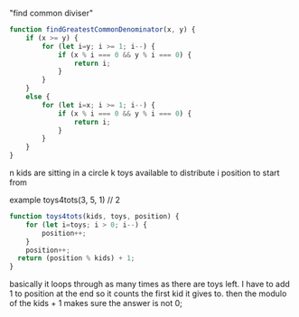 

"find common diviser"
```js
function findGreatestCommonDenominator(x, y) {
	if (x >= y) {
		for (let i=y; i >= 1; i--) {
			if (x % i === 0 && y % i === 0) {
				return i;
			}
		}
	}
	else {
		for (let i=x; i >= 1; i--) {
			if (x % i === 0 && y % i === 0) {
				return i;
			}
		}
	}
}
```

n kids are sitting in a circle
k toys available to distribute
i position to start from

example 
toys4tots(3, 5, 1) // 2
```js
function toys4tots(kids, toys, position) {
	for (let i=toys; i > 0; i--) {
		position++;
	}
	position++;
  return (position % kids) + 1;
}
```
basically it loops through as many times as there are toys left.
I have to add 1 to position at the end so it counts the first kid it gives to.
then the modulo of the kids + 1 makes sure the answer is not 0;
